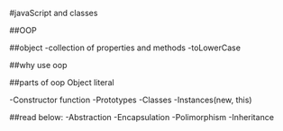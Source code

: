 #javaScript and classes

##OOP 

##object 
-collection of properties and methods
-toLowerCase

##why use oop

##parts of oop
Object literal

-Constructor function
-Prototypes
-Classes
-Instances(new, this)

##read below:
-Abstraction
-Encapsulation
-Polimorphism
-Inheritance
